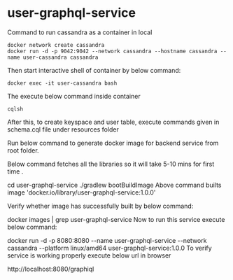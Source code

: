 # user-graphql-service

Command to run cassandra as a container in local

```
docker network create cassandra
docker run -d -p 9042:9042 --network cassandra --hostname cassandra --name user-cassandra cassandra
```

Then start interactive shell of container by below command:

```
docker exec -it user-cassandra bash
```

The execute below command inside container

```
cqlsh
```

After this, to create keyspace and user table, execute commands given in schema.cql file under resources folder


Run below command to generate docker image for backend service from root folder.

Below command fetches all the libraries so it will take 5-10 mins for first time .

cd user-graphql-service
./gradlew bootBuildImage
Above command builts image 'docker.io/library/user-graphql-service:1.0.0'

Verify whether image has successfully built by below command:

docker images | grep user-graphql-service
Now to run this service execute below command:

docker run -d -p 8080:8080 --name user-graphql-service --network cassandra --platform linux/amd64 user-graphql-service:1.0.0
To verify service is working properly execute below url in browser

http://localhost:8080/graphiql

